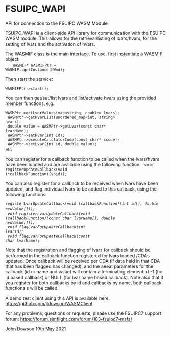 # FSUIPC_WAPI
API for connection to the FSUIPC WASM Module

FSUIPC_WAPI is a client-side API library for communication with the FSUIPC WASM module.
This allows for the retrieval/listing of lbars/hvars, for the setting of lvars and the activation of hvars.

The WASMIF class is the main interface. To use, first instantiate a WASMIF object:<br>
&nbsp;&nbsp;&nbsp;&nbsp;<code>        WASMIF* WASMIFPtr = WASMIF::getInstance(hWnd);</code><br>

Then start the service:<br>
<code>        WASMIFPtr->start();</code><br>

You can then get/set/list lvars and list/activate hvars using the provided member functions, e,g.<br>
<code>        WASMPtr->getLvarValues(map<string, double> lvars);</code><br>
<code>        WASMPtr->getHvarList(unordered_map<int, string> hvars);</code><br>
<code>        double value = WASMPtr->getLvar(const char* lvarName);</code><br>
<code>        WASMPtr->setHvar(int id);</code><br>
<code>        WASMPtr->executeCalclatorCode(const char* ccode);</code><br>
<code>        WASMPtr->setLvar(int id, double value);</code><br>
              etc<br>

You can register for a callback function to be called when the lvars/hvars have been loaded and are available using the following function:
<code>        void registerUpdateCallback(void (*callbackFunction)(void));</code><br>

You can also register for a callback to be received when lvars have been updated, and flag individual lvars to be added to this callback, using the following functions:<br>
<code>        registerLvarUpdateCallback(void (*callbackFunction)(int id[], double newValue[]));</code><br>
<code>        void registerLvarUpdateCallback(void (*callbackFunction)(const char* lvarName[], double newValue[]));</code><br>
<code>        void flagLvarForUpdateCallback(int lvarId);</code><br>
<code>        void flagLvarForUpdateCallback(const char* lvarName);</code><br>

Note that the registration and flagging of lvars for callback should be performed in the callback function registered for lvars loaded /CDAs updated.
Once callback will be received per CDA (if data held in that CDA that has been flagged has changed), and the aeeat parameters for the callback (id or name and value) will contain a terminating element of -1 (for id based callbask) or NULL (for lvar name based callback).
Note also that if you register for both callbacks by id and callbacks by name, both callback functions s will be called.
  
A demo test client using this API is available here: https://github.com/jldowson/WASMClient

For any problems, questions or requests, please use the FSUIPC7 support forum:
    https://forum.simflight.com/forum/183-fsuipc7-msfs/
 
John Dowson
19th May 2021
